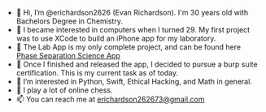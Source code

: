 - 👋 Hi, I’m @erichardson2626 (Evan Richardson). I'm 30 years old with Bachelors Degree in Chemistry.
- 🌙 I became interested in computers when I turned 29. My first project was to use XCode to build an iPhone app for my laboratory.
- 📲 The Lab App is my only complete project, and can be found here [Phase Separation Science App](https://apps.apple.com/us/app/pssi/id6499057790)
- 🌱 Once I finished and released the app, I decided to pursue a burp suite certification. This is my current task as of today. 
- 👀 I’m interested in Python, Swift, Ethical Hacking, and Math in general.
- 🧩 I play a lot of online chess.
- 📫 You can reach me at erichardson262673@gmail.com

<!---
erichardson2626/erichardson2626 is a ✨ special ✨ repository because its `README.md` (this file) appears on your GitHub profile.
You can click the Preview link to take a look at your changes.
--->
